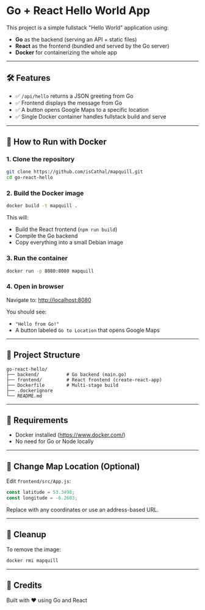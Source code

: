 
# Go + React Hello World App

This project is a simple fullstack "Hello World" application using:

- **Go** as the backend (serving an API + static files)
- **React** as the frontend (bundled and served by the Go server)
- **Docker** for containerizing the whole app

---

## 🛠 Features

- ✅ `/api/hello` returns a JSON greeting from Go
- ✅ Frontend displays the message from Go
- ✅ A button opens Google Maps to a specific location
- ✅ Single Docker container handles fullstack build and serve

---

## 🚀 How to Run with Docker

### 1. Clone the repository

```bash
git clone https://github.com/isCathal/mapquill.git
cd go-react-hello
```

### 2. Build the Docker image

```bash
docker build -t mapquill .
```

This will:
- Build the React frontend (`npm run build`)
- Compile the Go backend
- Copy everything into a small Debian image

### 3. Run the container

```bash
docker run -p 8080:8080 mapquill
```

### 4. Open in browser

Navigate to: [http://localhost:8080](http://localhost:8080)

You should see:
- `"Hello from Go!"`
- A button labeled `Go to Location` that opens Google Maps

---

## 📂 Project Structure

```
go-react-hello/
├── backend/          # Go backend (main.go)
├── frontend/         # React frontend (create-react-app)
├── Dockerfile        # Multi-stage build
├── .dockerignore
└── README.md
```

---

## 📌 Requirements

- Docker installed (https://www.docker.com/)
- No need for Go or Node locally

---

## 📍 Change Map Location (Optional)

Edit `frontend/src/App.js`:

```js
const latitude = 53.3498;
const longitude = -6.2603;
```

Replace with any coordinates or use an address-based URL.

---

## 🧹 Cleanup

To remove the image:

```bash
docker rmi mapquill
```

---

## 📣 Credits

Built with ❤️ using Go and React
